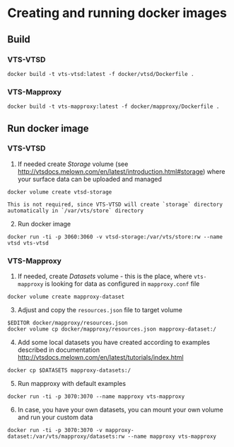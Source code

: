# Creating and running docker images

## Build

### VTS-VTSD

```
docker build -t vts-vtsd:latest -f docker/vtsd/Dockerfile .
```

### VTS-Mapproxy


```
docker build -t vts-mapproxy:latest -f docker/mapproxy/Dockerfile .
```

## Run docker image

### VTS-VTSD

1. If needed create *Storage* volume (see
   http://vtsdocs.melown.com/en/latest/introduction.html#storage) where your
   surface data can be uploaded and managed

```
docker volume create vtsd-storage
```
    This is not required, since VTS-VTSD will create `storage` directory
    automatically in `/var/vts/store` directory

2. Run docker image

```
docker run -ti -p 3060:3060 -v vtsd-storage:/var/vts/store:rw --name vtsd vts-vtsd
```

### VTS-Mapproxy

1. If needed, create *Datasets* volume - this is the place, where `vts-mapproxy` is
   looking for data as configured in `mapproxy.conf` file

```
docker volume create mapproxy-dataset
```


3. Adjust and copy the `resources.json` file to target volume

```
$EDITOR docker/mapproxy/resources.json
docker volume cp docker/mapproxy/resources.json mapproxy-dataset:/
```

4. Add some local datasets you have created according to examples described in
   documentation http://vtsdocs.melown.com/en/latest/tutorials/index.html

```
docker cp $DATASETS mapproxy-datasets:/
```

5. Run mapproxy with default examples

```
docker run -ti -p 3070:3070 --name mapproxy vts-mapproxy
```

6. In case, you have your own datasets, you can mount your own volume and run
   your custom data

```
docker run -ti -p 3070:3070 -v mapproxy-dataset:/var/vts/mapproxy/datasets:rw --name mapproxy vts-mapproxy
```

